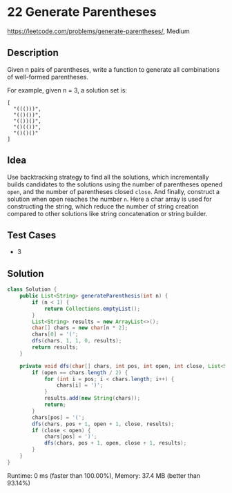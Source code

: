 # 22 Generate Parentheses

<https://leetcode.com/problems/generate-parentheses/>, Medium

## Description

Given n pairs of parentheses, write a function to generate all combinations of well-formed parentheses.

For example, given n = 3, a solution set is:

```
[
  "((()))",
  "(()())",
  "(())()",
  "()(())",
  "()()()"
]
```

## Idea

Use backtracking strategy to find all the solutions, which incrementally builds
candidates to the solutions using the number of parentheses opened `open`, and
the number of parentheses closed `close`. And finally, construct a solution when
open reaches the number `n`. Here a char array is used for constructing the
string, which reduce the number of string creation compared to other solutions
like string concatenation or string builder.

## Test Cases

- 3

## Solution

```java
class Solution {
    public List<String> generateParenthesis(int n) {
        if (n < 1) {
            return Collections.emptyList();
        }
        List<String> results = new ArrayList<>();
        char[] chars = new char[n * 2];
        chars[0] = '(';
        dfs(chars, 1, 1, 0, results);
        return results;
    }

    private void dfs(char[] chars, int pos, int open, int close, List<String> results) {
        if (open == chars.length / 2) {
            for (int i = pos; i < chars.length; i++) {
                chars[i] = ')';
            }
            results.add(new String(chars));
            return;
        }
        chars[pos] = '(';
        dfs(chars, pos + 1, open + 1, close, results);
        if (close < open) {
            chars[pos] = ')';
            dfs(chars, pos + 1, open, close + 1, results);
        }
    }
}
```

Runtime: 0 ms (faster than 100.00%), Memory: 37.4 MB (better than 93.14%)
